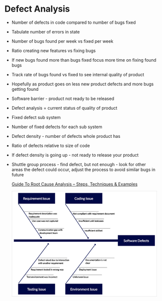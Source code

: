 # Defect Analysis

* Number of defects in code compared to number of bugs fixed

* Tabulate number of errors in state

* Number of bugs found per week vs fixed per week

* Ratio creating new features vs fixing bugs

* If new bugs found more than bugs fixed focus more time on fixing found bugs

* Track rate of bugs found vs fixed to see internal quality of product

* Hopefully as product goes on less new product defects and more bugs getting found

* Software barrier - product not ready to be released

* Defect analysis = current status of quality of product

* Fixed defect sub system

* Number of fixed defects for each sub system

* Defect density - number of defects whole product has

* Ratio of defects relative to size of code

* If defect density is going up - not ready to release your product

* Shuttle group process - find defect, but not enough - look for other areas the defect could occur, adjust the process to avoid similar bugs in future

  [Guide To Root Cause Analysis – Steps, Techniques & Examples](https://www.softwaretestinghelp.com/root-cause-analysis/)
  
  ![defect-analysis](/assets/defect-analysis.png)
